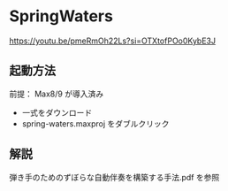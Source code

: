 # SpringWaters

https://youtu.be/pmeRmOh22Ls?si=OTXtofPOo0KybE3J

## 起動方法
前提： Max8/9 が導入済み
- 一式をダウンロード
- spring-waters.maxproj をダブルクリック
## 解説
弾き手のためのずぼらな自動伴奏を構築する手法.pdf を参照

